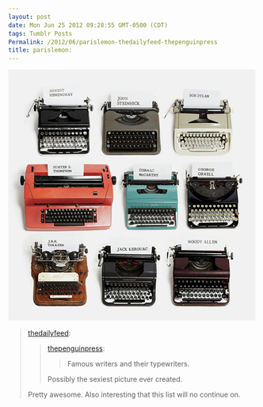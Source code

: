 ```yaml
---
layout: post
date: Mon Jun 25 2012 09:28:55 GMT-0500 (CDT)
tags: Tumblr Posts
Permalink: /2012/06/parislemon-thedailyfeed-thepenguinpress
title: parislemon:
---
```


![](/public/assets/tumblr/tumblr_m60rsaYBQR1r5l2jyo1_500.jpg)

> [thedailyfeed](http://blog.thedaily.com/post/25669243349/thepenguinpress-famous-writers-and-their):
> 
> > [thepenguinpress](http://thepenguinpress.tumblr.com/post/25645108316):
> > 
> > > Famous writers and their typewriters.
> > 
> > Possibly the sexiest picture ever created.
> 
> Pretty awesome. Also interesting that this list will no continue on.
